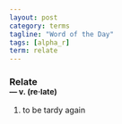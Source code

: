 ```yaml
---
layout: post
category: terms
tagline: "Word of the Day"
tags: [alpha_r]
term: relate
---
```


<h3>Relate<br/> <small>&mdash; v. (re<span>&middot;</span>late)</small></h3>
<p><ol>
<li>to be tardy again</li>
</ol></p>
